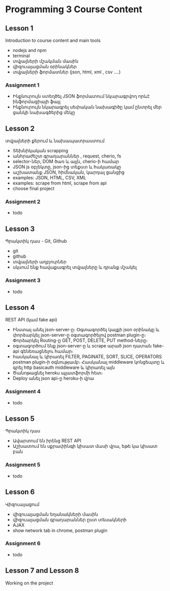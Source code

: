 # Programming 3 Course Content

## Lesson 1

Introduction to course content and main tools

- nodejs and npm
- terminal
- տվյալների մշակման մասին
- վիզուալացման օրինակներ
- տվյալների ֆորմատներ  (json, html, xml , csv ....)

### Assignment 1

- Ինքնուրույն ստեղծել JSON ֆորմատում նկարագրվող որևէ ինֆորմացիայի ֆայլ
- Ինքնուրույն նկարագրել սեփական նախագիծը կամ ընտրել մեր ցանկի նախագծերից մեկը

## Lesson 2 

տվյալների քերում և նախապատրաստում

- Տեխնիկական scrapping
- անհրաժեշտ գրադարաններ , request, cherio, fs
- selector-ներ, DOM ծառ և այլն, cherio-ի համար
- JSON js օբյեկտը, json-ից տեքստ և հակառակը
- աշխատանք JSON, հիմնական, կարդալ ցանցից
- examples: JSON, HTML, CSV, XML
- examples: scrape from html, scrape from api 
- choose final project

### Assignment 2

- todo

## Lesson 3

Պրակտիկ դաս - Git, Github

- git
- github
- տվյալների աղբյուրներ
- սկսում ենք հավաքագրել տվյալները և դրանք մշակել

### Assignment 3

- todo

## Lesson 4

REST API (կամ fake api)

- Ինստալ անել json-server-ը։ Օգտագործել կայքի json օրինակը և փորձարկել json-server-ը օգտագործելով postman plugin-ը։ Փորձարկել Routing-ը GET, POST, DELETE, PUT method-ները։
- օգտագործում ենք json-server-ը և scrape արած json դատան fake-api գենեռացնելու համար։
- հասկանալ և կիրառել FILTER, PAGINATE, SORT, SLICE, OPERATORS postman plugin-ի օգնությամբ։ Հասկանալ middleware կոնցեպտը և գրել http basicauth middleware և կիրառել այն
- Ծանոթացնել heroku պլատֆորմի հետ։
- Deploy անել json api-ը heroku-ի վրա

### Assignment 4

- todo

## Lesson 5

Պրակտիկ դաս

- Ավարտում են իրենց REST API
- Աշխատում են սքրափինգի կիսատ մասի վրա, եթե կա կիսատ բան

### Assignment 5

- todo

## Lesson 6

Վիզուալացում

- վիզուալացման եղանակների մասին
- վիզուալացման գրադարաններ ըստ տեսակների
- AJAX
- show network tab in chrome, postman plugin

### Assignment 6

- todo

## Lesson 7 and Lesson 8

Working on the project













